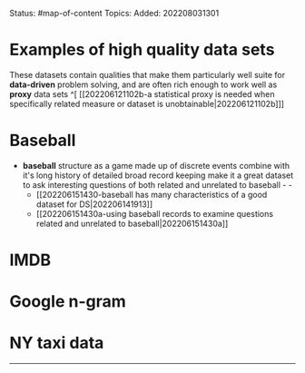 Status: #map-of-content 
Topics:
Added: 202208031301
# Examples of high quality data sets
These datasets contain qualities that make them particularly well suite for **data-driven**  problem solving, and are often rich enough to work well as **proxy** data sets ^[ [[202206121102b-a statistical proxy is needed when specifically related measure or dataset is unobtainable|202206121102b]]]


# Baseball
- **baseball** structure as a game made up of discrete events combine with it's long history of detailed broad record keeping make it a great dataset to ask interesting questions of both related and unrelated to baseball - -               
	- [[202206151430-baseball has many characteristics of a good dataset for DS|202206141913]]
	- [[202206151430a-using baseball records to examine questions related and unrelated to baseball|202206151430a]]
# IMDB

# Google n-gram

# NY taxi data




___